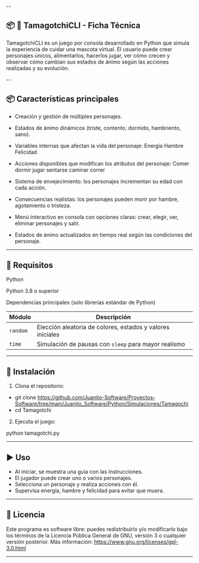 --
## 📦 🐣 TamagotchiCLI - Ficha Técnica

TamagotchiCLI es un juego por consola desarrollado en Python que simula la experiencia de cuidar una mascota virtual.
El usuario puede crear personajes únicos, alimentarlos, hacerlos jugar, ver cómo crecen y observar cómo cambian sus estados de ánimo según las acciones realizadas y su evolución.

--
## 📦 Características principales

- Creación y gestión de múltiples personajes.
- Estados de ánimo dinámicos (triste, contento, dormido, hambriento, sano).
  
- Variables internas que afectan la vida del personaje:
Energía
Hambre
Felicidad

- Acciones disponibles que modifican los atributos del personaje:
Comer
dormir
jugar
sentarse
caminar
correr

- Sistema de envejecimiento: los personajes incrementan su edad con cada acción.
- Consecuencias realistas: los personajes pueden morir por hambre, agotamiento o tristeza.
- Menú interactivo en consola con opciones claras: crear, elegir, ver, eliminar personajes y salir.
- Estados de ánimo actualizados en tiempo real según las condiciones del personaje.

---

## 🔧 Requisitos
Python

Python 3.8 o superior

Dependencias principales
(solo librerías estándar de Python)

| Módulo   | Descripción                                                |
| -------- | ---------------------------------------------------------- |
| `random` | Elección aleatoria de colores, estados y valores iniciales |
| `time`   | Simulación de pausas con `sleep` para mayor realismo       |

---

## 🚀 Instalación

1. Clona el repositorio:

- git clone https://github.com/Juanito-Software/Proyectos-Software/tree/main/Juanito_Software/Python/Simulaciones/Tamagochi
- cd Tamagotchi

2. Ejecuta el juego:

python tamagotchi.py

---

## ▶️ Uso

- Al iniciar, se muestra una guía con las instrucciones.
- El jugador puede crear uno o varios personajes.
- Selecciona un personaje y realiza acciones con él.
- Supervisa energía, hambre y felicidad para evitar que muera.

---

## 📃 Licencia
Este programa es software libre: puedes redistribuirlo y/o modificarlo bajo los términos de la Licencia Pública General de GNU, versión 3 o cualquier versión posterior.
Más información: https://www.gnu.org/licenses/gpl-3.0.html

---


